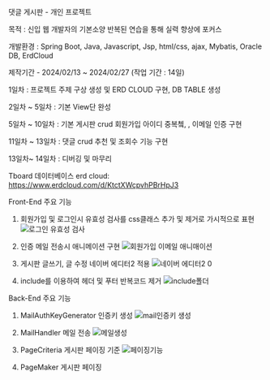 댓글 게시판 - 개인 프로젝트

목적 : 신입 웹 개발자의 기본소양 반복된 연습을 통해 실력 향상에 포커스

개발환경 : Spring Boot, Java, Javascript, Jsp, html/css, ajax, Mybatis, Oracle DB, ErdCloud

제작기간 - 2024/02/13 ~ 2024/02/27 (작업 기간 : 14일)

1일차 : 프로젝트 주제 구상 생성 및 ERD CLOUD 구현, DB TABLE 생성

2일차 ~ 5일차 : 기본 View단 완성

5일차 ~ 10일차 : 기본 게시판 crud 회원가입 아이디 중복쳌, , 이메일 인증 구현

11일차 ~ 13일차 : 댓글 crud 추천 및 조회수 기능 구현

13일차~ 14일차 : 디버깅 및 마무리



Tboard 데이터베이스 erd cloud: https://www.erdcloud.com/d/KtctXWcpvhPBrHpJ3


Front-End 주요 기능

1. 회원가입 및 로그인시 유효성 검사를 css클래스 추가 및 제거로 가시적으로 표현
![로그인 유효성 검사](https://github.com/TaeHyeun8689/Tboard/assets/159877124/0ba1a98e-fb34-4959-b6ac-a212639124fa)

2. 인증 메일 전송시 애니메이션 구현
![회원가입 이메일 애니매이션](https://github.com/TaeHyeun8689/Tboard/assets/159877124/6b39cbfb-42b2-46e8-b599-deacf307f67d)

3. 게시판 글쓰기, 글 수정 네이버 에디터2 적용
![네이버 에디터2 0](https://github.com/TaeHyeun8689/Tboard/assets/159877124/77d463bb-986e-4a30-ba94-9c70562b793d)

4. include를 이용하여 헤더 및 푸터 반복코드 제거
![include폴더](https://github.com/TaeHyeun8689/Tboard/assets/159877124/891bad91-f526-404b-9bfe-c94975888758)


Back-End 주요 기능

1. MailAuthKeyGenerator 인증키 생성
![mail인증키 생성](https://github.com/TaeHyeun8689/Tboard/assets/159877124/1f204634-ece3-4c0d-82cb-1e7f2543a751)

2. MailHandler 메일 전송
![메일생성](https://github.com/TaeHyeun8689/Tboard/assets/159877124/44033ddf-131b-4e33-b7f0-295550657b3d)

3. PageCriteria 게시판 페이징 기준
![페이징기능](https://github.com/TaeHyeun8689/Tboard/assets/159877124/5c261777-b4ba-41c0-8dee-0f20be5671c0)

4. PageMaker 게시판 페이징


